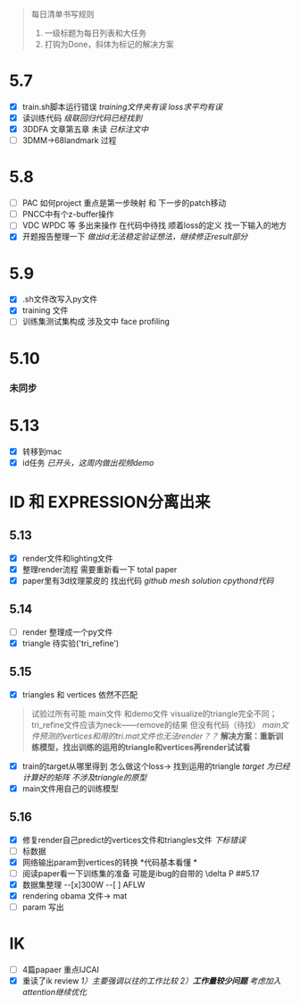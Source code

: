 > 每日清单书写规则
>1. 一级标题为每日列表和大任务
>2. 打钩为Done，斜体为标记的解决方案
# 5.7 
- [x] train.sh脚本运行错误 *training文件夹有误 loss求平均有误*
- [x] 读训练代码 *级联回归代码已经找到*
- [x] 3DDFA 文章第五章 未读 *已标注文中*
- [ ] 3DMM->68landmark 过程

# 5.8 
- [ ] PAC 如何project 重点是第一步映射 和 下一步的patch移动
- [ ] PNCC中有个z-buffer操作
- [ ] VDC WPDC 等 多出来操作 在代码中待找  顺着loss的定义 找一下输入的地方
- [x] 开题报告整理一下 *做出id无法稳定验证想法，继续修正result部分*

# 5.9 
- [x] .sh文件改写入py文件
- [x] training 文件
- [ ] 训练集测试集构成  涉及文中 face profiling 

# 5.10
### 未同步
# 5.13
- [x] 转移到mac
- [x] id任务 *已开头，这周内做出视频demo*

# ID 和 EXPRESSION分离出来
## 5.13
- [x] render文件和lighting文件
- [x] 整理render流程 需要重新看一下 total paper
- [x] paper里有3d纹理蒙皮的 找出代码 *github mesh solution cpythond代码*
## 5.14
- [ ] render 整理成一个py文件
- [x] triangle 待实验('tri_refine')
## 5.15
- [x] triangles 和 vertices 依然不匹配 
> 试验过所有可能 main文件 和demo文件 visualize的triangle完全不同；tri_refine文件应该为neck——remove的结果 但没有代码（待找） *main文件预测的vertices和用的tri.mat文件也无法render？？* **解决方案：重新训练模型，找出训练的运用的triangle和vertices再render试试看**
- [x] train的target从哪里得到 怎么做这个loss-> 找到运用的triangle *target 为已经计算好的矩阵 不涉及triangle的原型*
- [x] main文件用自己的训练模型
## 5.16
- [x] 修复render自己predict的vertices文件和triangles文件 *下标错误*
- [ ] 标数据
- [x] 网络输出param到vertices的转换 *代码基本看懂 *
- [ ] 阅读paper看一下训练集的准备 可能是ibug的自带的 \delta P 
##5.17
- [x] 数据集整理 
--[x]300W 
--[ ] AFLW 
- [x] rendering obama 文件-> mat
- [ ] param 写出

# IK
- [ ] 4篇papaer 重点IJCAI
- [x] 重读了ik review *1）主要强调以往的工作比较 2）**工作量较少问题** 考虑加入attention继续优化* 
